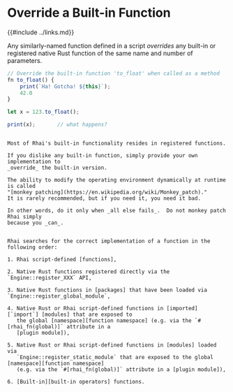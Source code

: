 Override a Built-in Function
===========================

{{#include ../links.md}}

Any similarly-named function defined in a script _overrides_ any built-in or registered
native Rust function of the same name and number of parameters.

```js
// Override the built-in function 'to_float' when called as a method
fn to_float() {
    print(`Ha! Gotcha! ${this}`);
    42.0
}

let x = 123.to_float();

print(x);       // what happens?
```

```admonish tip "Tip: Monkey patching Rhai"

Most of Rhai's built-in functionality resides in registered functions.

If you dislike any built-in function, simply provide your own implementation to
_override_ the built-in version.

The ability to modify the operating environment dynamically at runtime is called
"[monkey patching](https://en.wikipedia.org/wiki/Monkey_patch)."
It is rarely recommended, but if you need it, you need it bad.

In other words, do it only when _all else fails_.  Do not monkey patch Rhai simply
because you _can_.
```

```admonish info "Search order for functions"

Rhai searches for the correct implementation of a function in the following order:

1. Rhai script-defined [functions],

2. Native Rust functions registered directly via the `Engine::register_XXX` API,

3. Native Rust functions in [packages] that have been loaded via `Engine::register_global_module`,

4. Native Rust or Rhai script-defined functions in [imported][`import`] [modules] that are exposed to
   the global [namespace][function namespace] (e.g. via the `#[rhai_fn(global)]` attribute in a
   [plugin module]),

5. Native Rust or Rhai script-defined functions in [modules] loaded via
   `Engine::register_static_module` that are exposed to the global [namespace][function namespace]
   (e.g. via the `#[rhai_fn(global)]` attribute in a [plugin module]),

6. [Built-in][built-in operators] functions.
```
